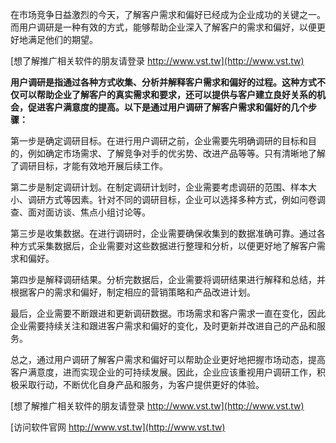 在市场竞争日益激烈的今天，了解客户需求和偏好已经成为企业成功的关键之一。而用户调研是一种有效的方式，能够帮助企业深入了解客户的需求和偏好，以便更好地满足他们的期望。

[想了解推广相关软件的朋友请登录 http://www.vst.tw](http://www.vst.tw)

**用户调研是指通过各种方式收集、分析并解释客户需求和偏好的过程。这种方式不仅可以帮助企业了解客户的真实需求和要求，还可以提供与客户建立良好关系的机会，促进客户满意度的提高。以下是通过用户调研了解客户需求和偏好的几个步骤：**

第一步是确定调研目标。在进行用户调研之前，企业需要先明确调研的目标和目的，例如确定市场需求、了解竞争对手的优劣势、改进产品等等。只有清晰地了解了调研目标，才能有效地开展后续工作。

第二步是制定调研计划。在制定调研计划时，企业需要考虑调研的范围、样本大小、调研方式等因素。针对不同的调研目标，企业可以选择多种方式，例如问卷调查、面对面访谈、焦点小组讨论等。

第三步是收集数据。在进行调研时，企业需要确保收集到的数据准确可靠。通过各种方式采集数据后，企业需要对这些数据进行整理和分析，以便更好地了解客户需求和偏好。

第四步是解释调研结果。分析完数据后，企业需要将调研结果进行解释和总结，并根据客户的需求和偏好，制定相应的营销策略和产品改进计划。

最后，企业需要不断跟进和更新调研数据。市场需求和客户需求一直在变化，因此企业需要持续关注和跟进客户需求和偏好的变化，及时更新并改进自己的产品和服务。

总之，通过用户调研了解客户需求和偏好可以帮助企业更好地把握市场动态，提高客户满意度，进而实现企业的可持续发展。因此，企业应该重视用户调研工作，积极采取行动，不断优化自身产品和服务，为客户提供更好的体验。

[想了解推广相关软件的朋友请登录 http://www.vst.tw](http://www.vst.tw)


[访问软件官网 http://www.vst.tw](http://www.vst.tw)
